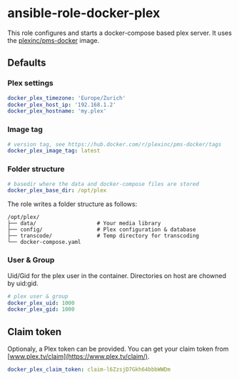 # ansible-role-docker-plex
This role configures and starts a docker-compose based plex server. It uses the [plexinc/pms-docker](https://hub.docker.com/r/plexinc/pms-docker/) image.

## Defaults

### Plex settings

```yaml
docker_plex_timezone: 'Europe/Zurich'
docker_plex_host_ip: '192.168.1.2'
docker_plex_hostname: 'my.plex'
```

### Image tag
```yaml
# version tag, see https://hub.docker.com/r/plexinc/pms-docker/tags
docker_plex_image_tag: latest
```

### Folder structure

```yaml
# basedir where the data and docker-compose files are stored
docker_plex_base_dir: /opt/plex
```
The role writes a folder structure as follows:

```
/opt/plex/
├── data/                   # Your media library              
├── config/                 # Plex configuration & database
├── transcode/              # Temp directory for transcoding
└── docker-compose.yaml
```

### User & Group
Uid/Gid for the plex user in the container. Directories on host are chowned by uid:gid.
```yaml
# plex user & group
docker_plex_uid: 1000
docker_plex_gid: 1000
```

## Claim token

Optionaly, a Plex token can be provided. You can get your claim token from [www.plex.tv/claim](https://www.plex.tv/claim/).

```yaml
docker_plex_claim_token: claim-l6ZzsjD7Gkh64bbbWWDm
```
